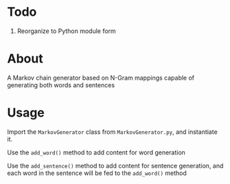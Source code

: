 # Todo
1. Reorganize to Python module form

# About

A Markov chain generator based on N-Gram mappings capable of 
generating both words and sentences

# Usage

Import the `MarkovGenerator` class from `MarkovGenerator.py`, and instantiate it.

Use the `add_word()` method to add content for word generation

Use the `add_sentence()` method to add content for sentence generation, and each
word in the sentence will be fed to the `add_word()` method
